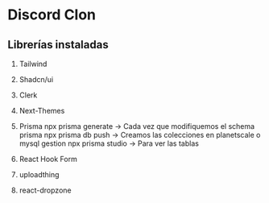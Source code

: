 # Discord Clon

## Librerías instaladas

1. Tailwind
2. Shadcn/ui
3. Clerk
4. Next-Themes
5. Prisma
   npx prisma generate -> Cada vez que modifiquemos el schema prisma
   npx prisma db push -> Creamos las colecciones en planetscale o mysql gestion
   npx prisma studio -> Para ver las tablas

6. React Hook Form
7. uploadthing
8. react-dropzone
